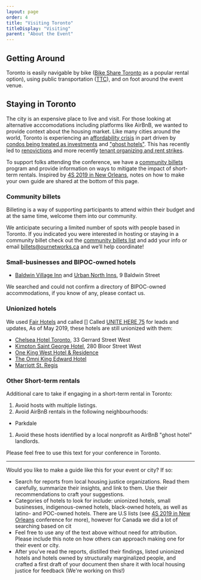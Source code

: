 ```yaml
---
layout: page
order: 4
title: "Visiting Toronto"
titleDisplay: "Visiting"
parent: "About the Event"
---
```


## Getting Around 

Toronto is easily navigable by bike ([Bike Share Toronto](https://bikesharetoronto.com/) as a popular rental option), using public transportation ([TTC](http://www.ttc.ca/)), and on foot around the event venue.

## Staying in Toronto

The city is an expensive place to live and visit. For those looking at alternative acccomodations including platforms like AirBnB, we wanted to provide context about the housing market. Like many cities around the world, Toronto is experiencing an [affordability crisis](https://www.blogto.com/city/2019/03/report-housing-affordability-crisis-toronto/) in part driven by [condos being treated as investments](https://www.theguardian.com/world/2019/jul/07/toronto-housing-owner-occupied-canada-affordability) and ["ghost hotels"](https://www.thestar.com/opinion/star-columnists/2017/12/01/haunted-by-the-rise-of-ghost-hotels.html). This has recently led to [renovictions](https://nowtoronto.com/news/renovicted-toronto-rental-housing/) and more recently [tenant organizing and rent strikes](http://parkdaleorganize.ca/).

To support folks attending the conference, we have a [community billets](#community-billets) program and provide information on ways to mitigate the impact of short-term rentals. Inspired by [4S 2019 in New Orleans](https://www.4s2019.org/accommodation/), notes on how to make your own guide are shared at the bottom of this page.

### Community billets

Billeting is a way of supporting participants to attend within their budget and at the same time, welcome them into our community. 

We anticipate securing a limited number of spots with people based in Toronto. If you indicated you were interested in hosting or staying in a community billet check out the [community billets list](https://ethercalc.org/s0r2i3dsfznl) and add your info or email [billets@ournetworks.ca](mailto:billets@ournetworks.ca) and we’ll help coordinate!

### Small-businesses and BIPOC-owned hotels

- [Baldwin Village Inn](https://www.urbannorthinns.com/baldwin-village-inn/) and [Urban North Inns](https://www.urbannorthinns.com/), 9 Baldwin Street

We searched and could not confirm a directory of BIPOC-owned accommodations, if you know of any, please contact us. 

### Unionized hotels

We used [Fair Hotels](https://www.fairhotel.org/) and called []
Called [UNITE HERE 75](https://www.uniteherelocal75.org/) for leads and updates, As of May 2019, these hotels are still unionized with them:

- [Chelsea Hotel Toronto](http://www.chelseatoronto.com/en/), 33 Gerrard Street West
- [Kimpton Saint George Hotel](https://www.ihg.com/kimptonhotels/hotels/us/en/saint-george-hotel-toronto-on/yyzbs/hoteldetail), 280 Bloor Street West
- [One King West Hotel & Residence](https://www.onekingwest.com/)
- [The Omni King Edward Hotel](https://www.guestreservations.com/the-omni-king-edward-hotel/booking)
- [Marriott St. Regis](https://www.marriott.com/hotels/travel/yyzxr-the-st-regis-toronto/)

### Other Short-term rentals

Additional care to take if engaging in a short-term rental in Toronto:

1. Avoid hosts with multiple listings.
1. Avoid AirBnB rentals in the following neighbourhoods:
  - Parkdale
1. Avoid these hosts identified by a local nonprofit as AirBnB "ghost hotel" landlords.
    
Please feel free to use this text for your conference in Toronto.

---

Would you like to make a guide like this for your event or city? If so:

- Search for reports from local housing justice organizations. Read them carefully, summarize their insights, and link to them. Use their recommendations to craft your suggestions.
- Categories of hotels to look for include: unionized hotels, small businesses, indigenous-owned hotels, black-owned hotels, as well as latino- and POC-owned hotels. There are U.S lists (see [4S 2019 in New Orleans](https://www.4s2019.org/accommodation/) conference for more), however for Canada we did a lot of searching based on cit
- Feel free to use any of the text above without need for attribution. Please include this note on how others can approach making one for their event or city.
- After you’ve read the reports, distilled their findings, listed unionized hotels and hotels owned by structurally marginalized people, and crafted a first draft of your document then share it with local housing justice for feedback (We're working on this!)
